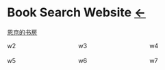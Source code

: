 # Book Search Website [←](index.md)

[恩京的书房](https://www.enjing.com/)

<div>

<div style="position：relative;float:left;width:33%;height:35px;">w2</div>

<div style="position：relative;float:left;width:33%;height:35px;">w3</div>

<div style="position：relative;float:left;width:33%;height:35px;">w4</div>

<div style="position：relative;float:left;width:33%;height:35px;">w5</div>

<div style="position：relative;float:left;width:33%;height:35px;">w6</div>

<div>w7</div>

</div>
